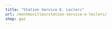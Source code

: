 ```yaml
---
title: "Station Service E. Leclerc"
url: /montmorillon/station-service-e-leclerc/
shop: gaz
---
```

